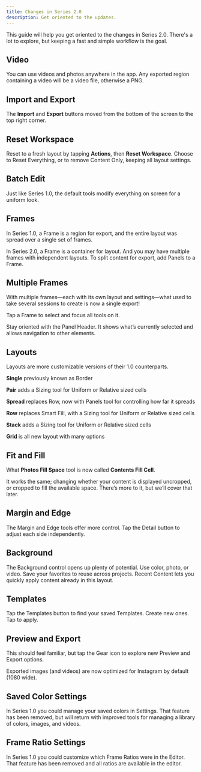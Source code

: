 ```yaml
---
title: Changes in Series 2.0
description: Get oriented to the updates.
---
```


This guide will help you get oriented to the changes in Series 2.0. There's a lot to explore, but keeping a fast and simple workflow is the goal.


## Video

You can use videos and photos anywhere in the app. Any exported region containing a video will be a video file, otherwise a PNG.


## Import and Export

The __Import__ and __Export__ buttons moved from the bottom of the screen to the top right corner. 


## Reset Workspace

Reset to a fresh layout by tapping __Actions__, then __Reset Workspace__. Choose to Reset Everything, or to remove Content Only, keeping all layout settings.


## Batch Edit

Just like Series 1.0, the default tools modify everything on screen for a uniform look.


## Frames

In Series 1.0, a Frame is a region for export, and the entire layout was spread over a single set of frames.

In Series 2.0, a Frame is a container for layout. And you may have multiple frames with independent layouts. To split content for export, add Panels to a Frame.


## Multiple Frames

With multiple frames—each with its own layout and settings—what used to take several sessions to create is now a single export!

Tap a Frame to select and focus all tools on it. 

Stay oriented with the Panel Header. It shows what’s currently selected and allows navigation to other elements. 


## Layouts

Layouts are more customizable versions of their 1.0 counterparts. 

__Single__ previously known as Border

__Pair__ adds a Sizing tool for Uniform or Relative sized cells

__Spread__ replaces Row, now with Panels tool for controlling how far it spreads

__Row__ replaces Smart Fill, with a Sizing tool for Uniform or Relative sized cells

__Stack__ adds a Sizing tool for Uniform or Relative sized cells

__Grid__ is all new layout with many options


## Fit and Fill

What __Photos Fill Space__ tool is now called __Contents Fill Cell__. 

It works the same; changing whether your content is displayed uncropped, or cropped to fill the available space. There’s more to it, but we’ll cover that later.


## Margin and Edge

The Margin and Edge tools offer more control. Tap the Detail button to adjust each side independently. 


## Background

The Background control opens up plenty of potential. Use color, photo, or video. Save your favorites to reuse across projects. Recent Content lets you quickly apply content already in this layout.


## Templates

Tap the Templates button to find your saved Templates. Create new ones. Tap to apply.


## Preview and Export

This should feel familiar, but tap the Gear icon to explore new Preview and Export options.

Exported images (and videos) are now optimized for Instagram by default (1080 wide).


## Saved Color Settings

In Series 1.0 you could manage your saved colors in Settings. That feature has been removed, but will return with improved tools for managing a library of colors, images, and videos. 


## Frame Ratio Settings

In Series 1.0 you could customize which Frame Ratios were in the Editor. That feature has been removed and all ratios are available in the editor.